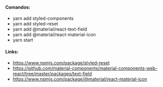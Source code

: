 #### Comandos:
- yarn add styled-components
- yarn add styled-reset
- yarn add @material/react-text-field
- yarn add @material/react-material-icon
- yarn start

#### Links:
- https://www.npmjs.com/package/styled-reset
- https://github.com/material-components/material-components-web-react/tree/master/packages/text-field
- https://www.npmjs.com/package/@material/react-material-icon